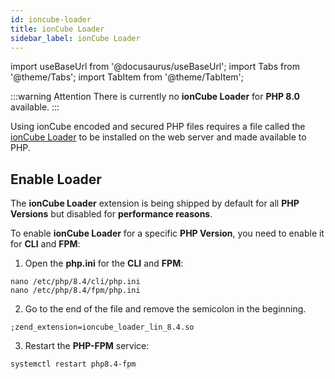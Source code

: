 ```yaml
---
id: ioncube-loader
title: ionCube Loader
sidebar_label: ionCube Loader
---
```


import useBaseUrl from '@docusaurus/useBaseUrl';
import Tabs from '@theme/Tabs';
import TabItem from '@theme/TabItem';

:::warning Attention
There is currently no **ionCube Loader** for **PHP 8.0** available.
:::

Using ionCube encoded and secured PHP files requires a file called the [ionCube Loader](https://www.ioncube.com/) to be installed on the web server and made available to PHP.

## Enable Loader

The **ionCube Loader** extension is being shipped by default for all **PHP Versions** but disabled for **performance reasons**.

To enable **ionCube Loader** for a specific **PHP Version**, you need to enable it for **CLI** and **FPM**: 

1. Open the **php.ini** for the **CLI** and **FPM**:

```
nano /etc/php/8.4/cli/php.ini
nano /etc/php/8.4/fpm/php.ini
```

2. Go to the end of the file and remove the semicolon in the beginning.

```
;zend_extension=ioncube_loader_lin_8.4.so
```

3. Restart the **PHP-FPM** service:

```
systemctl restart php8.4-fpm
```
